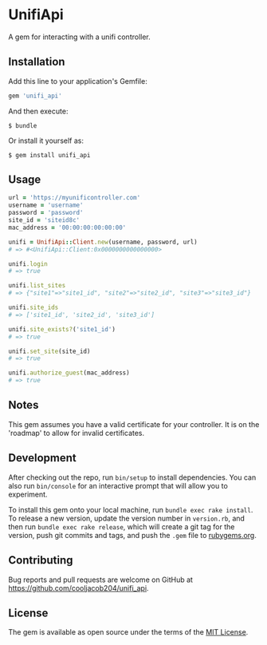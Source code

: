# UnifiApi

A gem for interacting with a unifi controller.

## Installation

Add this line to your application's Gemfile:

```ruby
gem 'unifi_api'
```

And then execute:

    $ bundle

Or install it yourself as:

    $ gem install unifi_api

## Usage

```ruby
url = 'https://myunificontroller.com'
username = 'username'
password = 'password'
site_id = 'siteid8c'
mac_address = '00:00:00:00:00:00'

unifi = UnifiApi::Client.new(username, password, url)
# => #<UnifiApi::Client:0x0000000000000000>

unifi.login
# => true

unifi.list_sites
# => {"site1"=>"site1_id", "site2"=>"site2_id", "site3"=>"site3_id"}

unifi.site_ids
# => ['site1_id', 'site2_id', 'site3_id']

unifi.site_exists?('site1_id')
# => true

unifi.set_site(site_id)
# => true

unifi.authorize_guest(mac_address)
# => true
```

## Notes

This gem assumes you have a valid certificate for your controller. It is on the 'roadmap' to allow for invalid certificates.

## Development

After checking out the repo, run `bin/setup` to install dependencies. You can also run `bin/console` for an interactive prompt that will allow you to experiment.

To install this gem onto your local machine, run `bundle exec rake install`. To release a new version, update the version number in `version.rb`, and then run `bundle exec rake release`, which will create a git tag for the version, push git commits and tags, and push the `.gem` file to [rubygems.org](https://rubygems.org).

## Contributing

Bug reports and pull requests are welcome on GitHub at https://github.com/cooljacob204/unifi_api.

## License

The gem is available as open source under the terms of the [MIT License](https://opensource.org/licenses/MIT).
